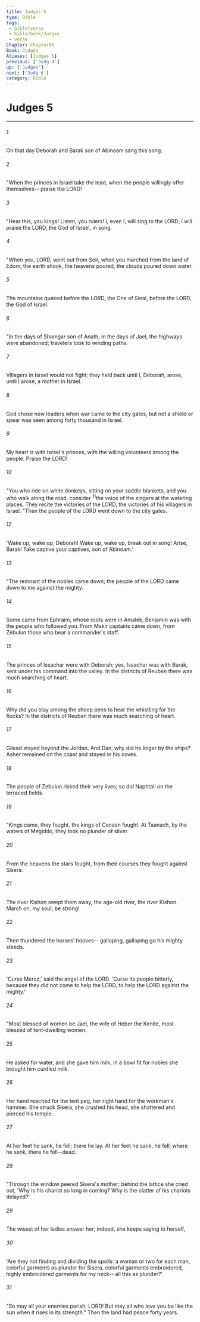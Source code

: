 ```yaml
---
title: Judges 5
type: Bible
tags:
 - bible/verse
 - bible/book/Judges
 - verse
Chapter: Chapter05
Book: Judges
Aliases: [Judges 5]
previous: ['Judg 4']
up: ['Judges']
next: ['Judg 6']
category: Bible
---
```

# Judges 5

***


###### 1 
On that day Deborah and Barak son of Abinoam sang this song: 

###### 2 
"When the princes in Israel take the lead, when the people willingly offer themselves-- praise the LORD! 

###### 3 
"Hear this, you kings! Listen, you rulers! I, even I, will sing to the LORD; I will praise the LORD, the God of Israel, in song. 

###### 4 
"When you, LORD, went out from Seir, when you marched from the land of Edom, the earth shook, the heavens poured, the clouds poured down water. 

###### 5 
The mountains quaked before the LORD, the One of Sinai, before the LORD, the God of Israel. 

###### 6 
"In the days of Shamgar son of Anath, in the days of Jael, the highways were abandoned; travelers took to winding paths. 

###### 7 
Villagers in Israel would not fight; they held back until I, Deborah, arose, until I arose, a mother in Israel. 

###### 8 
God chose new leaders when war came to the city gates, but not a shield or spear was seen among forty thousand in Israel. 

###### 9 
My heart is with Israel's princes, with the willing volunteers among the people. Praise the LORD! 

###### 10 
"You who ride on white donkeys, sitting on your saddle blankets, and you who walk along the road, consider <sup class="versenum mid-line">11</sup>the voice of the singers at the watering places. They recite the victories of the LORD, the victories of his villagers in Israel. "Then the people of the LORD went down to the city gates. 

###### 12 
'Wake up, wake up, Deborah! Wake up, wake up, break out in song! Arise, Barak! Take captive your captives, son of Abinoam.' 

###### 13 
"The remnant of the nobles came down; the people of the LORD came down to me against the mighty. 

###### 14 
Some came from Ephraim, whose roots were in Amalek; Benjamin was with the people who followed you. From Makir captains came down, from Zebulun those who bear a commander's staff. 

###### 15 
The princes of Issachar were with Deborah; yes, Issachar was with Barak, sent under his command into the valley. In the districts of Reuben there was much searching of heart. 

###### 16 
Why did you stay among the sheep pens to hear the whistling for the flocks? In the districts of Reuben there was much searching of heart. 

###### 17 
Gilead stayed beyond the Jordan. And Dan, why did he linger by the ships? Asher remained on the coast and stayed in his coves. 

###### 18 
The people of Zebulun risked their very lives; so did Naphtali on the terraced fields. 

###### 19 
"Kings came, they fought, the kings of Canaan fought. At Taanach, by the waters of Megiddo, they took no plunder of silver. 

###### 20 
From the heavens the stars fought, from their courses they fought against Sisera. 

###### 21 
The river Kishon swept them away, the age-old river, the river Kishon. March on, my soul; be strong! 

###### 22 
Then thundered the horses' hooves-- galloping, galloping go his mighty steeds. 

###### 23 
'Curse Meroz,' said the angel of the LORD. 'Curse its people bitterly, because they did not come to help the LORD, to help the LORD against the mighty.' 

###### 24 
"Most blessed of women be Jael, the wife of Heber the Kenite, most blessed of tent-dwelling women. 

###### 25 
He asked for water, and she gave him milk; in a bowl fit for nobles she brought him curdled milk. 

###### 26 
Her hand reached for the tent peg, her right hand for the workman's hammer. She struck Sisera, she crushed his head, she shattered and pierced his temple. 

###### 27 
At her feet he sank, he fell; there he lay. At her feet he sank, he fell; where he sank, there he fell--dead. 

###### 28 
"Through the window peered Sisera's mother; behind the lattice she cried out, 'Why is his chariot so long in coming? Why is the clatter of his chariots delayed?' 

###### 29 
The wisest of her ladies answer her; indeed, she keeps saying to herself, 

###### 30 
'Are they not finding and dividing the spoils: a woman or two for each man, colorful garments as plunder for Sisera, colorful garments embroidered, highly embroidered garments for my neck-- all this as plunder?' 

###### 31 
"So may all your enemies perish, LORD! But may all who love you be like the sun when it rises in its strength." Then the land had peace forty years. 
